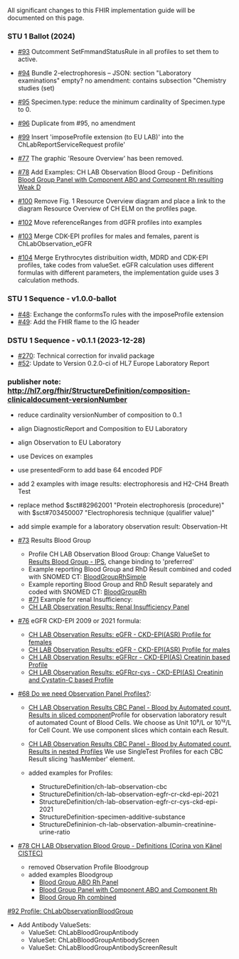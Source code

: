 All significant changes to this FHIR implementation guide will be documented on this page.
### STU 1 Ballot (2024)
* [#93](https://github.com/hl7ch/ch-lab-report/issues/93) Outcomment SetFmmandStatusRule in all profiles to set them to active.
* [#94](https://github.com/hl7ch/ch-lab-report/issues/94) Bundle 2-electrophoresis – JSON: section "Laboratory examinations" empty? no amendment: contains subsection "Chemistry studies (set)
* [#95](https://github.com/hl7ch/ch-lab-report/issues/95) Specimen.type: reduce the minimum cardinality of Specimen.type to 0.
* [#96](https://github.com/hl7ch/ch-lab-report/issues/96) Duplicate from #95, no amendment

* [#99](https://github.com/hl7ch/ch-lab-report/issues/99) Insert 'imposeProfile extension (to EU LAB)' into the ChLabReportServiceRequest profile'

* [#77](https://github.com/hl7ch/ch-lab-report/issues/77) The graphic 'Resoure Overview' has been removed.
* [#78](https://github.com/hl7ch/ch-lab-report/issues/78) Add Examples: CH LAB Observation Blood Group - Definitions
[Blood Group Panel with Component ABO and Component Rh resulting Weak D](https://build.fhir.org/ig/hl7ch/ch-lab-report/Observation-BloodGroupComponentWeakD.html)

* [#100](https://github.com/hl7ch/ch-lab-report/issues/100) Remove Fig. 1 Resource Overview diagram and place a link to the diagram Resource Overview of CH ELM on the profiles page.

* [#102](https://github.com/hl7ch/ch-lab-report/issues/102) Move referenceRanges from dGFR profiles into examples
* [#103](https://github.com/hl7ch/ch-lab-report/issues/103) Merge CDK-EPI profiles for males and females, parent is ChLabObservation_eGFR
* [#104](https://github.com/hl7ch/ch-lab-report/issues/104) Merge Erythrocytes distribuition width, MDRD and CDK-EPI profiles, take codes from valueSet. eGFR calculation uses different formulas with different parameters, the implementation guide uses 3 calculation methods.
### STU 1 Sequence - v1.0.0-ballot

* [#48](https://github.com/hl7ch/ch-lab-report/issues/48): Exchange the conformsTo rules with the imposeProfile extension
* [#49](https://github.com/hl7ch/ch-lab-report/issues/49): Add the FHIR flame to the IG header

### DSTU 1 Sequence - v0.1.1 (2023-12-28)

* [#270](https://github.com/hl7ch/ch-core/issues/270): Technical correction for invalid package
* [#52](https://github.com/hl7ch/ch-lab-report/issues/52): Update to Version 0.2.0-ci of HL7 Europe Laboratory Report

### publisher note: <http://hl7.org/fhir/StructureDefinition/composition-clinicaldocument-versionNumber>

* reduce cardinality versionNumber of composition to 0..1
* align DiagnosticReport and Composition to EU Laboratory
* align Observation to EU Laboratory
* use Devices on examples
* use presentedForm to add base 64 encoded PDF
* add 2 examples with image results: electrophoresis and H2-CH4 Breath Test
* replace method $sct#82962001 "Protein electrophoresis (procedure)" with $sct#703450007 "Electrophoresis technique (qualifier value)"

* add simple example for a laboratory observation result: Observation-Ht

* [#73](https://github.com/hl7ch/ch-lab-report/issues/73) Results Blood Group
  * Profile CH LAB Observation Blood Group: Change ValueSet to [Results Blood Group - IPS](http://hl7.org/fhir/uv/ips/ValueSet/results-blood-group-uv-ips), change binding to 'preferred'
  * Example reporting Blood Group and RhD Result combined and coded with SNOMED CT: [BloodGroupRhSimple](https://build.fhir.org/ig/hl7ch/ch-lab-report/branches/develop/Observation-BloodGroupSimple.html)
  * Example reporting Blood Group and RhD Result separately and coded with SNOMED CT: [BloodGroupRh](https://build.fhir.org/ig/hl7ch/ch-lab-report/branches/develop/Observation-BloodGroup.html)
  * [#71](https://github.com/hl7ch/ch-lab-report/issues/71) Example for renal Insufficiency:
  * [CH LAB Observation Results: Renal Insufficiency Panel](https://build.fhir.org/ig/hl7ch/ch-lab-report/branches/develop/StructureDefinition-ch-lab-observation-renal-insufficiency-panel.html)
* [#76](https://github.com/hl7ch/ch-lab-report/issues/76) eGFR CKD-EPI 2009 or 2021 formula:
  *  [CH LAB Observation Results: eGFR - CKD-EPI(ASR) Profile for females](https://build.fhir.org/ig/hl7ch/ch-lab-report/branches/develop/StructureDefinition-ch-lab-observation-egfr-female.html)
  * [CH LAB Observation Results: eGFR - CKD-EPI(ASR) Profile for males](https://build.fhir.org/ig/hl7ch/ch-lab-report/branches/develop/StructureDefinition-ch-lab-observation-egfr-ckd-epi-2009-male.html)
  * [CH LAB Observation Results: eGFRcr - CKD-EPI(AS) Creatinin based Profile](https://build.fhir.org/ig/hl7ch/ch-lab-report/branches/develop/StructureDefinition-ch-lab-observation-egfr-cr-ckd-epi-2001.html)
  * [CH LAB Observation Results: eGFRcr-cys - CKD-EPI(AS) Creatinin and Cystatin-C based Profile](https://build.fhir.org/ig/hl7ch/ch-lab-report/branches/develop/StructureDefinition-ch-lab-observation-egfr-cr-cys-ckd-epi-2001.html)

* [#68 Do we need Observation Panel Profiles?](https://github.com/hl7ch/ch-lab-report/issues/68):
  * [CH LAB Observation Results CBC Panel - Blood by Automated count, Results in sliced component](https://build.fhir.org/ig/hl7ch/ch-lab-report/branches/develop/StructureDefinition-ch-lab-observation-cbc.html)Profile for observation laboratory result of automated Count of Blood Cells. We choose as Unit 10⁹/L or 10¹²/L for Cell Count. We use component slices which contain each Result.
  * [CH LAB Observation Results CBC Panel - Blood by Automated count, Results in nested Profiles](https://build.fhir.org/ig/hl7ch/ch-lab-report/branches/develop/StructureDefinition-ch-lab-observation-cbc-panel.html) We use SingleTest Profiles for each CBC Result slicing 'hasMember' element.

  * added examples for Profiles: 
    * StructureDefinition​/ch-lab-observation-cbc
    * StructureDefinition​/ch-lab-observation-egfr-cr-ckd-epi-2021
    * StructureDefinition​/ch-lab-observation-egfr-cr-cys-ckd-epi-2021
    * StructureDefinition-specimen-additive-substance
    * StructureDefininion-ch-lab-observation-albumin-creatinine-urine-ratio

* [#78 CH LAB Observation Blood Group - Definitions (Corina von Känel CISTEC)](https://github.com/hl7ch/ch-lab-report/issues/78) 
  * removed Observation Profile Bloodgroup
  * added examples Bloodgroup
    * [Blood Group ABO Rh Panel](https://build.fhir.org/ig/hl7ch/ch-lab-report/Observation-BloodGroupPanel.html)
    * [Blood Group Panel with Component ABO and Component Rh](https://build.fhir.org/ig/hl7ch/ch-lab-report/Observation-BloodGroupComponent.html)
    * [Blood Group Rh combined](https://build.fhir.org/ig/hl7ch/ch-lab-report/Observation-BloodGroupSimple.html)

[#92 Profile: ChLabObservationBloodGroup](https://github.com/hl7ch/ch-lab-report/issues/92)
  * Add Antibody ValueSets:
    * ValueSet: ChLabBloodGroupAntibody
    * ValueSet: ChLabBloodGroupAntibodyScreen
    * ValueSet: ChLabBloodGroupAntibodyScreenResult

